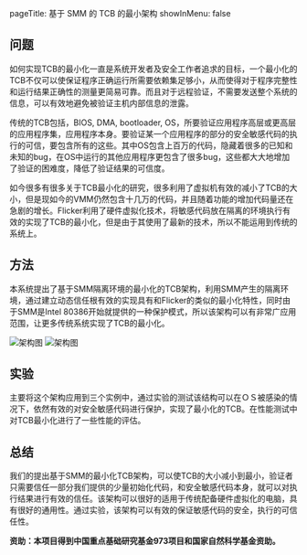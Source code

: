 pageTitle: 基于 SMM 的 TCB 的最小架构
showInMenu: false

## 问题

如何实现TCB的最小化一直是系统开发者及安全工作者追求的目标，一个最小化的TCB不仅可以使保证程序正确运行所需要依赖集足够小，从而使得对于程序完整性和运行结果正确性的测量更简易可靠。而且对于远程验证，不需要发送整个系统的信息，可以有效地避免被验证主机内部信息的泄露。

传统的TCB包括，BIOS, DMA, bootloader, OS，所要验证应用程序高层或更高层的应用程序集，应用程序本身。要验证某一个应用程序的部分的安全敏感代码的执行的可信，要包含所有的这些。其中OS包含上百万的代码，隐藏着很多的已知和未知的bug，在OS中运行的其他应用程序更包含了很多bug，这些都大大地增加了验证的困难度，降低了验证结果的可信度。

如今很多有很多关于TCB最小化的研究，很多利用了虚拟机有效的减小了TCB的大小，但是现如今的VMM仍然包含十几万的代码，并且随着功能的增加代码量还在急剧的增长。Flicker利用了硬件虚拟化技术，将敏感代码放在隔离的环境执行有效的实现了TCB的最小化，但是由于其使用了最新的技术，所以不能运用到传统的系统上。

## 方法

本系统提出了基于SMM隔离环境的最小化的TCB架构，利用SMM产生的隔离环境，通过建立动态信任根有效的实现具有和Flicker的类似的最小化特性，同时由于SMM是Intel 80386开始就提供的一种保护模式，所以该架构可以有非常广应用范围，让更多传统系统实现了TCB的最小化。

![架构图](http://aimlab.qiniudn.com/site/smmbmtcb.jpg)
![架构图](http://aimlab.qiniudn.com/site/smmbmtcb2.jpg)

## 实验

主要将这个架构应用到三个实例中，通过实验的测试该结构可以在ＯＳ被感染的情况下，依然有效的对安全敏感代码进行保护，实现了最小化的TCB。在性能测试中对TCB最小化进行了一些性能的评估。

## 总结

我们的提出基于SMM的最小化TCB架构，可以使TCB的大小减小到最小，验证者只需要信任一部分我们提供的少量初始化代码，和安全敏感代码本身，就可以对执行结果进行有效的信任。该架构可以很好的适用于传统配备硬件虚拟化的电脑，具有很好的通用性。通过实验，该架构可以有效的保证敏感代码的安全，执行的可信任性。

**资助：本项目得到中国重点基础研究基金973项目和国家自然科学基金资助。**